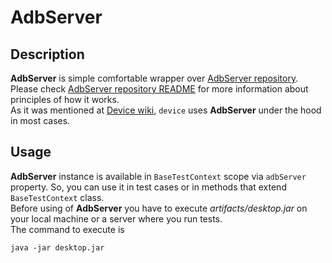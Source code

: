# AdbServer

## Description
**AdbServer** is simple comfortable wrapper over [AdbServer repository](https://github.com/KasperskyLab/AdbServer). Please check [AdbServer repository README](https://github.com/KasperskyLab/AdbServer/blob/master/README.md) for more information about principles of how it works.<br>
As it was mentioned at [Device wiki](./wiki/03.%20Device.md), ```device``` uses **AdbServer** under the hood in most cases. <br>

## Usage
**AdbServer** instance is available in ```BaseTestContext``` scope via ```adbServer``` property. So, you can use it in test cases or in methods that extend ```BaseTestContext``` class. <br>
Before using of **AdbServer** you have to execute *artifacts/desktop.jar* on your local machine or a server where you run tests. <br>
The command to execute is
```
java -jar desktop.jar
```